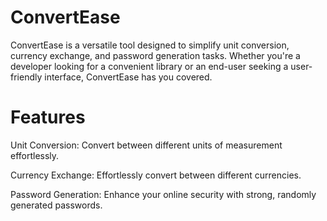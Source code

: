 # ConvertEase
ConvertEase is a versatile tool designed to simplify unit conversion, currency exchange, and password generation tasks. Whether you're a developer looking for a convenient library or an end-user seeking a user-friendly interface, ConvertEase has you covered.

# Features
Unit Conversion: Convert between different units of measurement effortlessly.

Currency Exchange: Effortlessly convert between different currencies.

Password Generation: Enhance your online security with strong, randomly generated passwords.
